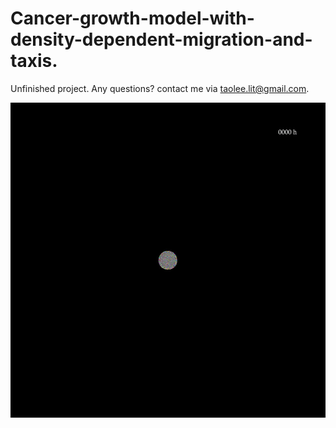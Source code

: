 # Cancer-growth-model-with-density-dependent-migration-and-taxis.

Unfinished project. Any questions? contact me via taolee.lit@gmail.com.

![image](visualization.gif)








